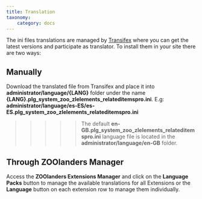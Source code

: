 ```yaml
---
title: Translation
taxonomy:
    category: docs
---
```


The ini files translations are managed by [Transifex](https://www.transifex.com/joolanders/zoolanders/downloadpro/) where you can get the latest versions and participate as translator. To install them in your site there are two ways:

## Manually

Download the translated file from Transifex and place it into **administrator/language/{LANG}** folder under the name **{LANG}.plg_system_zoo_zlelements_relateditemspro.ini**. E.g: **administrator/language/es-ES/es-ES.plg_system_zoo_zlelements_relateditemspro.ini**

>>>>> The default **en-GB.plg_system_zoo_zlelements_relateditemspro.ini** language file is located in the **administrator/language/en-GB** folder.

## Through ZOOlanders Manager

Access the **ZOOlanders Extensions Manager** and click on the **Language Packs** button to manage the available translations for all Extensions or the **Language** button on each extension row to manage them individually.
